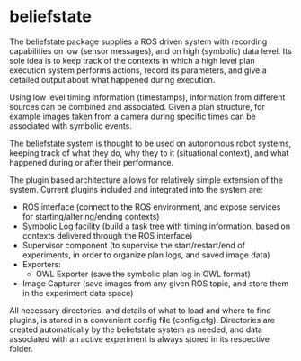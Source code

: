 beliefstate
===

The beliefstate package supplies a ROS driven system with recording capabilities on low (sensor messages), and on high (symbolic) data level. Its sole idea is to keep track of the contexts in which a high level plan execution system performs actions, record its parameters, and give a detailed output about what happened during execution.

Using low level timing information (timestamps), information from different sources can be combined and associated. Given a plan structure, for example images taken from a camera during specific times can be associated with symbolic events.

The beliefstate system is thought to be used on autonomous robot systems, keeping track of what they do, why they to it (situational context), and what happened during or after their performance.

The plugin based architecture allows for relatively simple extension of the system. Current plugins included and integrated into the system are:

 * ROS interface (connect to the ROS environment, and expose services for starting/altering/ending contexts)
 * Symbolic Log facility (build a task tree with timing information, based on contexts delivered through the ROS interface)
 * Supervisor component (to supervise the start/restart/end of experiments, in order to organize plan logs, and saved image data)
 * Exporters:
   * OWL Exporter (save the symbolic plan log in OWL format)
 * Image Capturer (save images from any given ROS topic, and store them in the experiment data space)

All necessary directories, and details of what to load and where to find plugins, is stored in a convenient config file (config.cfg). Directories are created automatically by the beliefstate system as needed, and data associated with an active experiment is always stored in its respective folder.
